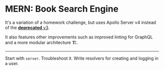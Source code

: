 # MERN: Book Search Engine

It's a variation of a homework challenge, but uses Apollo Server v4 instead of the [**deprecated** v3](https://www.apollographql.com/docs/apollo-server/v3/).

It also features other improvements such as improved linting for GraphQL and a more modular architecture 🏗️.

---

Start with `server`. Troubleshoot it. Write resolvers for creating and logging in a user.
